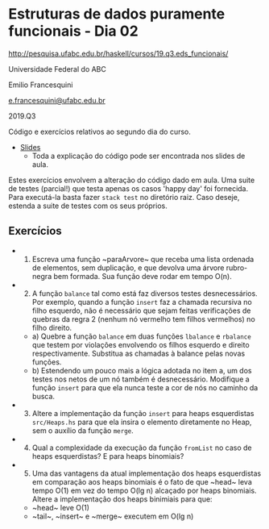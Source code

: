 # Estruturas de dados puramente funcionais - Dia 02
http://pesquisa.ufabc.edu.br/haskell/cursos/19.q3.eds_funcionais/

Universidade Federal do ABC

Emilio Francesquini

e.francesquini@ufabc.edu.br

2019.Q3

Código e exercícios relativos ao segundo dia do curso.
- [Slides](http://pesquisa.ufabc.edu.br/haskell/cursos/19.q3.eds_funcionais/files/dia02.pdf)
  - Toda a explicação do código pode ser encontrada nos slides de aula.


Estes exercícios envolvem a alteração do código dado em aula. Uma suite de testes (parcial!) que testa apenas os casos 'happy day' foi fornecida. Para executá-la basta fazer `stack test` no diretório raiz. Caso deseje, estenda a suite de testes com os seus próprios.

## Exercícios

  - 1. Escreva uma função ~paraArvore~ que receba uma lista ordenada de elementos, sem duplicação, e que devolva uma árvore rubro-negra bem formada. Sua função deve rodar em tempo O(n).

  - 2. A função `balance` tal como está faz diversos testes desnecessários. Por exemplo, quando a função `insert` faz a chamada recursiva no filho esquerdo, não é necessário que sejam feitas verificações de quebras da regra 2 (nenhum nó vermelho tem filhos vermelhos) no filho direito.
    - a) Quebre a função `balance` em duas funções `lbalance` e `rbalance` que testem por violações envolvendo os filhos esquerdo e direito respectivamente. Substitua as chamadas à balance pelas novas funções.
    - b) Estendendo um pouco mais a lógica adotada no item a, um dos testes nos netos de um nó também é desnecessário. Modifique a função `insert` para que ela nunca teste a cor de nós no caminho da busca.

  - 3. Altere a implementação da função `insert` para heaps esquerdistas `src/Heaps.hs` para que ela insira o elemento diretamente no Heap, sem o auxílio da função `merge`.

  - 4. Qual a complexidade da execução da função `fromList` no caso de heaps esquerdistas? E para heaps binomiais?

  - 5. Uma das vantagens da atual implementação dos heaps esquerdistas em comparação aos heaps binomiais é o fato de que ~head~ leva tempo O(1) em vez do tempo O(lg n) alcaçado por heaps binomiais. Altere a implementação dos heaps binimiais para que:
    - ~head~ leve O(1)
    - ~tail~, ~insert~ e ~merge~ executem em O(lg n)
